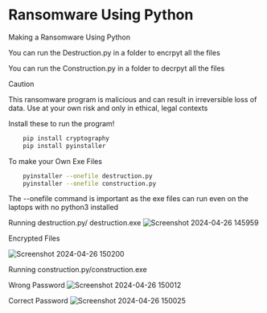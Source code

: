 
# Ransomware Using Python


Making a Ransomware Using Python


You can run the Destruction.py in a folder to encrpyt all the files 

You can run the Construction.py in a folder to decrpyt all the files 

> [!CAUTION]
> This ransomware program is malicious and can result in irreversible loss of data. Use at your own risk and only in ethical, legal contexts

Install these to run the program!

```bash
    pip install cryptography
    pip install pyinstaller


```

To make your Own Exe Files 

```bash
    pyinstaller --onefile destruction.py
    pyinstaller --onefile construction.py
```


The --onefile command is important as the exe files can run even on the laptops with no python3 installed



Running destruction.py/ destruction.exe
![Screenshot 2024-04-26 145959](https://github.com/yashkolhatkar09/Ransomware-/assets/138909671/74d2c2ba-d81c-4709-bf3b-fc827f6803d1)

Encrypted Files 

![Screenshot 2024-04-26 150200](https://github.com/yashkolhatkar09/Ransomware-/assets/138909671/fdc12990-85ab-4ec9-9fc3-2fcb62e816e9)

Running construction.py/construction.exe 

Wrong Password
![Screenshot 2024-04-26 150012](https://github.com/yashkolhatkar09/Ransomware-/assets/138909671/5f746872-ae22-47f9-863c-c1733391fb4f)

Correct Password
![Screenshot 2024-04-26 150025](https://github.com/yashkolhatkar09/Ransomware-/assets/138909671/191fb4fd-2652-4428-a7ff-4d52de2dcaa3)




